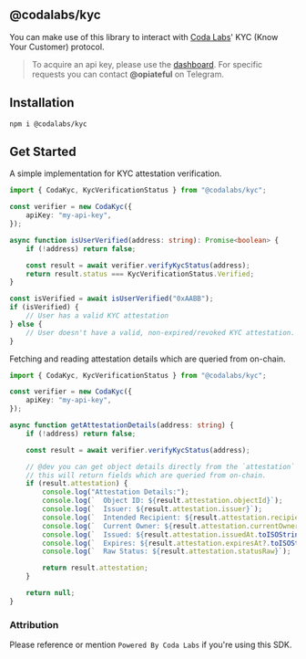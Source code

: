 ## @codalabs/kyc

You can make use of this library to interact with [Coda Labs](https://coda.ac/)' KYC (Know Your Customer) protocol.

> To acquire an api key, please use the [dashboard](https://kyc.coda.ac/). For specific requests you can contact **@opiateful** on Telegram.

## Installation

```
npm i @codalabs/kyc
```

## Get Started

A simple implementation for KYC attestation verification.

```typescript
import { CodaKyc, KycVerificationStatus } from "@codalabs/kyc";

const verifier = new CodaKyc({
    apiKey: "my-api-key",
});

async function isUserVerified(address: string): Promise<boolean> {
    if (!address) return false;

    const result = await verifier.verifyKycStatus(address);
    return result.status === KycVerificationStatus.Verified;
}

const isVerified = await isUserVerified("0xAABB");
if (isVerified) {
    // User has a valid KYC attestation
} else {
    // User doesn't have a valid, non-expired/revoked KYC attestation.
}
```

Fetching and reading attestation details which are queried from on-chain.

```typescript
import { CodaKyc, KycVerificationStatus } from "@codalabs/kyc";

const verifier = new CodaKyc({
    apiKey: "my-api-key",
});

async function getAttestationDetails(address: string) {
    if (!address) return false;

    const result = await verifier.verifyKycStatus(address);

    // @dev you can get object details directly from the `attestation` object
    // this will return fields which are queried from on-chain.
    if (result.attestation) {
        console.log("Attestation Details:");
        console.log(`  Object ID: ${result.attestation.objectId}`);
        console.log(`  Issuer: ${result.attestation.issuer}`);
        console.log(`  Intended Recipient: ${result.attestation.recipient}`);
        console.log(`  Current Owner: ${result.attestation.currentOwner}`);
        console.log(`  Issued: ${result.attestation.issuedAt.toISOString()}`);
        console.log(`  Expires: ${result.attestation.expiresAt?.toISOString() ?? "Never"}`);
        console.log(`  Raw Status: ${result.attestation.statusRaw}`);

        return result.attestation;
    }

    return null;
}
```

### Attribution

Please reference or mention `Powered By Coda Labs` if you're using this SDK.
